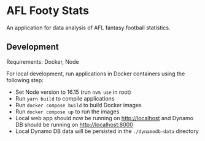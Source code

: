 # AFL Footy Stats

An application for data analysis of AFL fantasy football statistics.

## Development

Requirements: Docker, Node

For local development, run applications in Docker containers using the following step:

- Set Node version to 16.15 (run `nvm use` in root)
- Run `yarn build` to compile applications
- Run `docker compose build` to build Docker images
- Run `docker compose up` to run the images
- Local web app should now be running on <http://localhost> and Dynamo DB should be running on <http://localhost:8000>
- Local Dynamo DB data will be persisted in the `./dynamodb-data` directory
